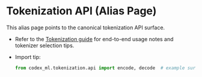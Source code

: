 # Tokenization API (Alias Page)

This alias page points to the canonical tokenization API surface.

* Refer to the [Tokenization guide](guides/tokenization.md) for end-to-end
  usage notes and tokenizer selection tips.
* Import tip:

  ```python
  from codex_ml.tokenization.api import encode, decode  # example surface
  ```
